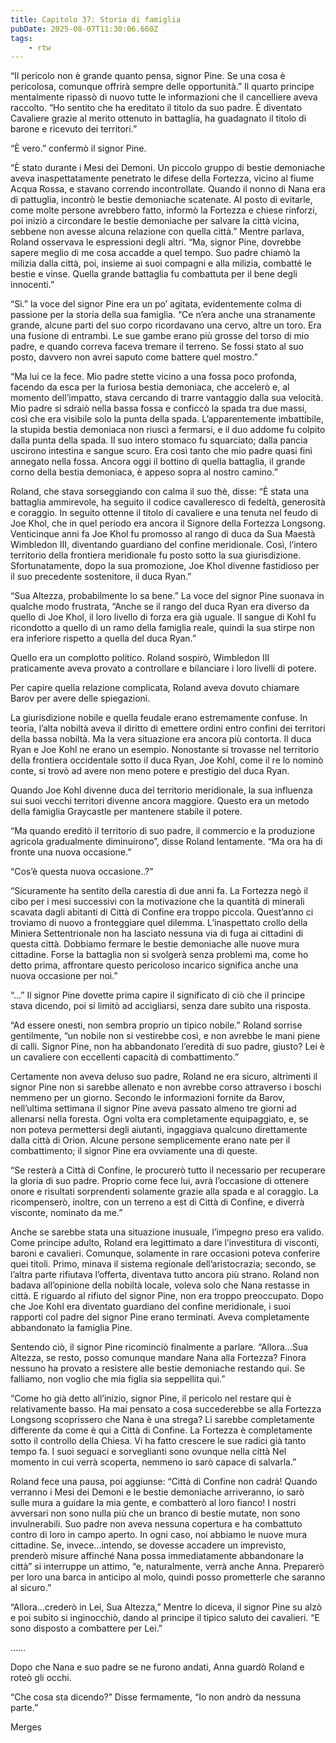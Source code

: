 ```yaml
---
title: Capitolo 37: Storia di famiglia
pubDate: 2025-08-07T11:30:06.660Z
tags:
    - rtw
---
```



“Il pericolo non è grande quanto pensa, signor Pine. Se una cosa è pericolosa, comunque offrirà sempre delle opportunità.” Il quarto principe mentalmente ripassò di nuovo tutte le informazioni che il cancelliere aveva raccolto. “Ho sentito che ha ereditato il titolo da suo padre. È diventato Cavaliere grazie al merito ottenuto in battaglia, ha guadagnato il titolo di barone e ricevuto dei territori.”


“È vero.” confermò il signor Pine.


“È stato durante i Mesi dei Demoni. Un piccolo gruppo di bestie demoniache aveva inaspettatamente penetrato le difese della Fortezza, vicino al fiume Acqua Rossa, e stavano correndo incontrollate. Quando il nonno di Nana era di pattuglia, incontrò le bestie demoniache scatenate.
Al posto di evitarle, come molte persone avrebbero fatto, informò la Fortezza e chiese rinforzi, poi iniziò a circondare le bestie demoniache per salvare la città vicina, sebbene non avesse alcuna relazione con quella città.” Mentre parlava, Roland osservava le espressioni degli altri.
“Ma, signor Pine, dovrebbe sapere meglio di me cosa accadde a quel tempo. Suo padre chiamò la milizia dalla città, poi, insieme ai suoi compagni e alla milizia, combatté le bestie  e vinse. Quella grande battaglia fu combattuta per il bene degli innocenti.”


“Sì.” la voce del signor Pine era un po’ agitata, evidentemente colma di passione per la storia della sua famiglia. “Ce n’era anche una stranamente grande, alcune parti del suo corpo ricordavano una cervo, altre un toro. Era una fusione di entrambi. Le sue gambe erano più grosse del torso di mio padre, e quando correva faceva tremare il terreno. Se fossi stato al suo posto, davvero non avrei saputo come battere quel mostro.”


“Ma lui ce la fece. Mio padre stette vicino a una fossa poco profonda, facendo da esca per la furiosa bestia demoniaca, che accelerò e, al momento dell’impatto, stava cercando di trarre vantaggio dalla sua velocità.
Mio padre si sdraiò nella bassa fossa e conficcò la spada tra due massi, così che era visibile solo la punta della spada. L’apparentemente imbattibile, la stupida bestia demoniaca non riuscì a fermarsi, e il duo addome fu colpito dalla punta della spada. Il suo intero stomaco fu squarciato; dalla pancia uscirono intestina e sangue scuro. Era così tanto che mio padre quasi finì annegato nella fossa.
Ancora oggi il bottino di quella battaglia, il grande corno della bestia demoniaca, è appeso sopra al nostro camino.”


Roland, che stava sorseggiando con calma il suo thè, disse: “È stata una battaglia ammirevole, ha seguito il codice cavalleresco di fedeltà, generosità e coraggio. In seguito ottenne il titolo di cavaliere e una tenuta nel feudo di Joe Khol, che in quel periodo era ancora il Signore della Fortezza Longsong.
Venticinque anni fa Joe Khol fu promosso al rango di duca da Sua Maestà Wimbledon III, diventando guardiano del confine meridionale. Così, l’intero territorio della frontiera meridionale fu posto sotto la sua giurisdizione. Sfortunatamente, dopo la sua promozione, Joe Khol divenne fastidioso per il suo precedente sostenitore, il duca Ryan.”


“Sua Altezza, probabilmente lo sa bene.” La voce del signor Pine suonava in qualche modo frustrata, “Anche se il rango del duca Ryan era diverso da quello di Joe Khol, il loro livello di forza era già uguale. Il sangue di Kohl fu ricondotto a quello di un ramo della famiglia reale, quindi la sua stirpe non era inferiore rispetto a quella del duca Ryan.”


Quello era un complotto politico. Roland sospirò, Wimbledon III praticamente aveva provato a controllare e bilanciare i loro livelli di potere.


Per capire quella relazione complicata, Roland aveva dovuto chiamare Barov per avere delle spiegazioni.


La giurisdizione nobile e quella feudale erano estremamente confuse. In teoria, l’alta nobiltà aveva il diritto di emettere ordini entro confini dei territori della bassa nobiltà. Ma la vera situazione era ancora più contorta. Il duca Ryan e Joe Kohl ne erano un esempio. Nonostante si trovasse nel territorio della frontiera occidentale sotto il duca Ryan, Joe Kohl, come il re lo nominò conte, si trovò ad avere non meno potere e prestigio del duca Ryan.


Quando Joe Kohl divenne duca del territorio meridionale, la sua influenza sui suoi vecchi territori divenne ancora maggiore. Questo era un metodo della famiglia Graycastle per mantenere stabile il potere.


“Ma quando ereditò il territorio di suo padre, il commercio e la produzione agricola gradualmente diminuirono”, disse Roland lentamente. “Ma ora ha di fronte una nuova occasione.”


“Cos’è questa nuova occasione..?”


“Sicuramente ha sentito della carestia di due anni fa. La Fortezza negò il cibo per i mesi successivi con la motivazione che la quantità di minerali scavata dagli abitanti di Città di Confine era troppo piccola.
Quest’anno ci troviamo di nuovo a fronteggiare quel dilemma. L’inaspettato crollo della Miniera Settentrionale non ha lasciato nessuna via di fuga ai cittadini di questa città. Dobbiamo fermare le bestie demoniache alle nuove mura cittadine. Forse la battaglia non si svolgerà senza problemi ma, come ho detto prima, affrontare questo pericoloso incarico significa anche una nuova occasione per noi.”


“…” Il signor Pine dovette prima capire il significato di ciò che il principe stava dicendo, poi si limitò ad accigliarsi, senza dare subito una risposta.


“Ad essere onesti, non sembra proprio un tipico nobile.” Roland sorrise gentilmente, “un nobile non si vestirebbe così, e non avrebbe le mani piene di calli. Signor Pine, non ha abbandonato l’eredità di suo padre, giusto? Lei è un cavaliere con eccellenti capacità di combattimento.”


Certamente non aveva deluso suo padre, Roland ne era sicuro, altrimenti il signor Pine non si sarebbe allenato e non avrebbe corso attraverso i boschi nemmeno per un giorno. Secondo le informazioni fornite da Barov, nell’ultima settimana il signor Pine aveva passato almeno tre giorni ad allenarsi nella foresta. Ogni volta era completamente equipaggiato, e, se non poteva permettersi degli aiutanti, ingaggiava qualcuno direttamente dalla città di Orion. Alcune persone semplicemente erano nate per il combattimento; il signor Pine era ovviamente una di queste.


“Se resterà a Città di Confine, le procurerò tutto il necessario per recuperare la gloria di suo padre. Proprio come fece lui, avrà l’occasione di ottenere onore e risultati sorprendenti solamente grazie alla spada e al coraggio. La ricompenserò, inoltre, con un terreno a est di Città di Confine, e diverrà visconte, nominato da me.”


Anche se sarebbe stata una situazione inusuale, l’impegno preso era valido. Come principe adulto, Roland era legittimato a dare l’investitura di visconti, baroni e cavalieri. Comunque, solamente in rare occasioni poteva conferire quei titoli. Primo, minava il sistema regionale dell’aristocrazia; secondo, se l’altra parte rifiutava l’offerta, diventava tutto ancora più strano. Roland non badava all’opinione della nobiltà locale, voleva solo che Nana restasse in città. E riguardo al rifiuto del signor Pine, non era troppo preoccupato. Dopo che Joe Kohl era diventato guardiano del confine meridionale, i suoi rapporti col padre del signor Pine erano terminati. Aveva completamente abbandonato la famiglia Pine.


Sentendo ciò, il signor Pine ricominciò finalmente a parlare. “Allora…Sua Altezza, se resto, posso comunque mandare Nana alla Fortezza? Finora nessuno ha provato a resistere alle bestie demoniache restando qui. Se falliamo, non voglio che mia figlia sia seppellita qui.”


“Come ho già detto all’inizio, signor Pine, il pericolo nel restare qui è relativamente basso. Ha mai pensato a cosa succederebbe se alla Fortezza Longsong scoprissero che Nana è una strega? Lì sarebbe completamente differente da come è qui a Città di Confine. La Fortezza è completamente sotto il controllo della Chiesa. Vi ha fatto crescere le sue radici già tanto tempo fa. I suoi seguaci e sorveglianti sono ovunque nella città Nel momento in cui verrà scoperta, nemmeno io sarò capace di salvarla.”


Roland fece una pausa, poi aggiunse: “Città di Confine non cadrà! Quando verranno i Mesi dei Demoni e le bestie demoniache arriveranno, io sarò sulle mura a guidare la mia gente, e combatterò al loro fianco! I nostri avversari non sono nulla più che un branco di bestie mutate, non sono invulnerabili.
Suo padre non aveva nessuna copertura e ha combattuto contro di loro in campo aperto. In ogni caso, noi abbiamo le nuove mura cittadine. Se, invece…intendo, se dovesse accadere un imprevisto, prenderò misure affinché Nana possa immediatamente abbandonare la città” si interruppe un attimo, “e, naturalmente, verrà anche Anna. Preparerò per loro una barca  in anticipo al molo, quindi posso prometterle che saranno al sicuro.”


“Allora…crederò in Lei, Sua Altezza,” Mentre lo diceva, il signor Pine su alzò e poi subito si inginocchiò, dando al principe il tipico saluto dei cavalieri. “E sono disposto a combattere per Lei.”


……


Dopo che Nana e suo padre se ne furono andati, Anna guardò Roland e roteò gli occhi.


“Che cosa sta dicendo?” Disse fermamente, “Io non andrò da nessuna parte.”




Merges
                                


        
                        



